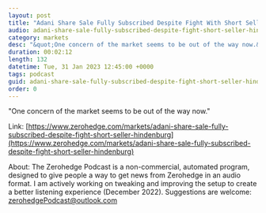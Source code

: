 ```yaml
---
layout: post
title: "Adani Share Sale Fully Subscribed Despite Fight With Short Seller Hindenburg"
audio: adani-share-sale-fully-subscribed-despite-fight-short-seller-hindenburg-0
category: markets
desc: "&quot;One concern of the market seems to be out of the way now.&quot; "
duration: 00:02:12
length: 132
datetime: Tue, 31 Jan 2023 12:45:00 +0000
tags: podcast
guid: adani-share-sale-fully-subscribed-despite-fight-short-seller-hindenburg-0
order: 0
---
```

&quot;One concern of the market seems to be out of the way now.&quot; 

Link: [https://www.zerohedge.com/markets/adani-share-sale-fully-subscribed-despite-fight-short-seller-hindenburg](https://www.zerohedge.com/markets/adani-share-sale-fully-subscribed-despite-fight-short-seller-hindenburg)

About: The Zerohedge Podcast is a non-commercial, automated program, designed to give people a way to get news from Zerohedge in an audio format.  I am actively working on tweaking and improving the setup to create a better listening experience (December 2022).  Suggestions are welcome: [zerohedgePodcast@outlook.com](mailto:zerohedgePodcast@outlook.com)